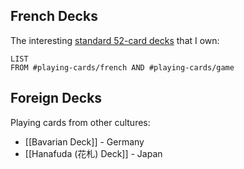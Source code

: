 ## French Decks
The interesting [standard 52-card decks](https://en.wikipedia.org/wiki/Standard_52-card_deck) that I own:
```dataview
LIST 
FROM #playing-cards/french AND #playing-cards/game  
```
## Foreign Decks
Playing cards from other cultures:
- [[Bavarian Deck]] - Germany
- [[Hanafuda (花札) Deck]] - Japan